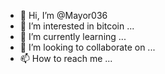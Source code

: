 - 👋 Hi, I’m @Mayor036
- 👀 I’m interested in bitcoin ...
- 🌱 I’m currently learning ...
- 💞️ I’m looking to collaborate on ...
- 📫 How to reach me ...

<!---
Mayor036/Mayor036 is a ✨ special ✨ repository because its `README.md` (this file) appears on your GitHub profile.
You can click the Preview link to take a look at your changes.
--->
